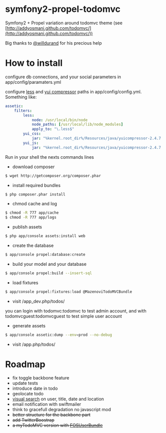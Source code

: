 symfony2-propel-todomvc
=======================

Symfony2 + Propel variation around todomvc theme (see [http://addyosmani.github.com/todomvc/](http://addyosmani.github.com/todomvc/))

Big thanks to [@willdurand](https://github.com/willdurand) for his precious help

# How to install

configure db connections, and your social parameters in app/config/paramaters.yml

configure [less](https://github.com/phiamo/MopaBootstrapBundle/blob/master/Resources/doc/less-installation.md) and [yui compressor](http://yuilibrary.com/download/yuicompressor/) paths in app/config/config.yml. Something like:


``` yml
assetic:
    filters:
        less:
            node: /usr/local/bin/node
            node_paths: [/usr/local/lib/node_modules]
            apply_to: "\.less$"
        yui_css:
            jar: "%kernel.root_dir%/Resources/java/yuicompressor-2.4.7.jar"
        yui_js:
            jar: "%kernel.root_dir%/Resources/java/yuicompressor-2.4.7.jar"
```

Run in your shell the nexts commands lines

* download composer

``` bash
$ wget http://getcomposer.org/composer.phar
```

* install required bundles

``` bash
$ php composer.phar install
```

* chmod cache and log

``` bash
$ chmod -R 777 app/cache
$ chmod -R 777 app/logs
```

* publish assets

``` bash
$ php app/console assets:install web
```

* create the database 

``` bash
$ app/console propel:database:create
```

* build your model and your database

``` bash
$ app/console propel:build --insert-sql
```

* load fixtures

``` bash
$ app/console propel:fixtures:load @MazenoviTodoMVCBundle
```

* visit /app_dev.php/todos/

you can login with todomvc:todomvc to test admin account, and with todomvcguest:todomvcguest to test simple user account

* generate assets

``` bash
$ app/console assetic:dump --env=prod --no-debug
```

* visit /app.php/todos/

# Roadmap

* fix toggle backbone feature
* update tests
* introduce date in todo
* geolocate todo
* [visual search](http://documentcloud.github.com/visualsearch/) on user, title, date and location
* email notification with swiftmailer
* think to gracefull degradation no javascript mod
* <s>better structure for the backbone part</s>
* <s>add TwitterBoostrap</s>
* <s>a myTodoMVC version with [FOSUserBundle](https://github.com/FriendsOfSymfony/FOSUserBundle)</s>
